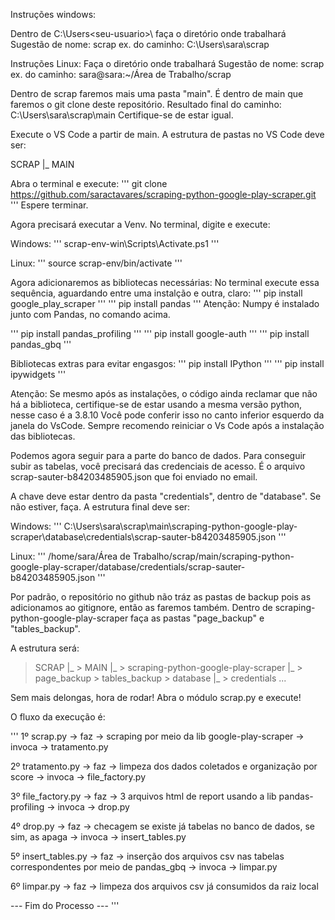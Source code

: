 Instruções windows:

Dentro de C:\Users\<seu-usuario>\ faça o diretório onde trabalhará Sugestão de nome: scrap
ex. do caminho: C:\Users\sara\scrap

Instruções Linux:
Faça o diretório onde trabalhará Sugestão de nome: scrap
ex. do caminho: sara@sara:~/Área de Trabalho/scrap


Dentro de scrap faremos mais uma pasta "main". É dentro de main que faremos o git clone deste repositório.
Resultado final do caminho: C:\Users\sara\scrap\main
Certifique-se de estar igual.

Execute o VS Code a partir de main. 
A estrutura de pastas no VS Code deve ser:

SCRAP
    |_
      MAIN

Abra o terminal e execute:
'''
git clone https://github.com/saractavares/scraping-python-google-play-scraper.git
'''
Espere terminar.

Agora precisará executar a Venv. No terminal, digite e execute:

Windows:
'''
scrap-env-win\Scripts\Activate.ps1
'''

Linux:
'''
source scrap-env/bin/activate
'''

Agora adicionaremos as bibliotecas necessárias:
No terminal execute essa sequência, aguardando entre uma instalção e outra, claro:
'''
pip install google_play_scraper
'''
'''
pip install pandas
'''
Atenção: Numpy é instalado junto com Pandas, no comando acima.

'''
pip install pandas_profiling
'''
'''
pip install google-auth
'''
'''
pip install pandas_gbq
'''

Bibliotecas extras para evitar engasgos:
'''
pip install IPython
'''
'''
pip install ipywidgets
'''

Atenção: Se mesmo após as instalações, o código ainda reclamar que não há a biblioteca, certifique-se
de estar usando a mesma versão python, nesse caso é a 3.8.10 Você pode conferir isso no canto inferior esquerdo da janela do VsCode.
Sempre recomendo reiniciar o Vs Code após a instalação das bibliotecas.

Podemos agora seguir para a parte do banco de dados. Para conseguir subir as tabelas, você precisará das credenciais de acesso. É o arquivo scrap-sauter-b84203485905.json que foi enviado no email.

A chave deve estar dentro da pasta "credentials", dentro de "database". Se não estiver, faça.
A estrutura final deve ser:

Windows:
'''
C:\Users\sara\scrap\main\scraping-python-google-play-scraper\database\credentials\scrap-sauter-b84203485905.json
'''

Linux:
'''
/home/sara/Área de Trabalho/scrap/main/scraping-python-google-play-scraper/database/credentials/scrap-sauter-b84203485905.json
'''


Por padrão, o repositório no github não tráz as pastas de backup pois as adicionamos ao gitignore, então as faremos também. Dentro de scraping-python-google-play-scraper faça as pastas "page_backup" e "tables_backup".

A estrutura será:

> SCRAP
    |_
    > MAIN
        |_
        > scraping-python-google-play-scraper
              |_
              > page_backup
              > tables_backup
              > database
                    |_
                    > credentials
              ...
          
Sem mais delongas, hora de rodar!
Abra o módulo scrap.py e execute!

O fluxo da execução é:

'''
1º scrap.py          -> faz -> scraping por meio da lib google-play-scraper
                     -> invoca -> tratamento.py

2º tratamento.py     -> faz -> limpeza dos dados coletados e organização por score
                     -> invoca -> file_factory.py

3º file_factory.py   -> faz -> 3 arquivos html de report usando a lib pandas-profiling
                     -> invoca -> drop.py

4º drop.py -> faz    -> checagem se existe já tabelas no banco de dados, se sim, as apaga
           -> invoca -> insert_tables.py

5º insert_tables.py  -> faz -> inserção dos arquivos csv nas tabelas correspondentes por meio de pandas_gbq
                     -> invoca -> limpar.py

6º limpar.py         -> faz -> limpeza dos arquivos csv já consumidos da raiz local

--- Fim do Processo ---
'''

